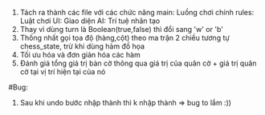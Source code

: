 1. Tách ra thành các file với các chức năng
    main: Luồng chơi chính
    rules: Luật chơi 
    UI: Giao diện
    AI: Trí tuệ nhân tạo
2. Thay vì dùng turn là Boolean(true,false) thì đổi sang 'w' or 'b'
3. Thống nhất gọi tọa độ (hàng,cột) theo ma trận 2 chiều tương tự chess_state, trừ khi dùng hàm đồ họa 
4. Tối ưu hóa và đơn giản hóa các hàm
5. Đánh giá tổng giá trị bàn cờ thông qua giá trị của quân cờ + giá trị quân cờ tại vị trí hiện tại của nó

#Bug:
1. Sau khi undo bước nhập thành thì k nhập thành => bug to lắm :))